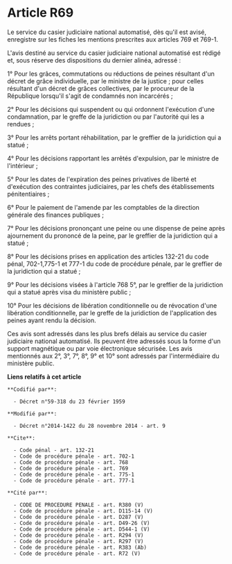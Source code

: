 # Article R69

Le service du casier judiciaire national automatisé, dès qu'il est avisé, enregistre sur les fiches les mentions prescrites
aux articles 769 et 769-1. 

L'avis destiné au service du casier judiciaire national automatisé est rédigé et, sous réserve des dispositions du dernier
alinéa, adressé : 

1° Pour les grâces, commutations ou réductions de peines résultant d'un décret de grâce individuelle, par le ministre de la
justice ; pour celles résultant d'un décret de grâces collectives, par le procureur de la République lorsqu'il s'agit de
condamnés non incarcérés ; 

2° Pour les décisions qui suspendent ou qui ordonnent l'exécution d'une condamnation, par le greffe de la juridiction ou par
l'autorité qui les a rendues ; 

3° Pour les arrêts portant réhabilitation, par le greffier de la juridiction qui a statué ; 

4° Pour les décisions rapportant les arrêtés d'expulsion, par le ministre de l'intérieur ; 

5° Pour les dates de l'expiration des peines privatives de liberté et d'exécution des contraintes judiciaires, par les chefs
des établissements pénitentiaires ; 

6° Pour le paiement de l'amende par les comptables de la direction générale des finances publiques ; 

7° Pour les décisions prononçant une peine ou une dispense de peine après ajournement du prononcé de la peine, par le
greffier de la juridiction qui a statué ; 

8° Pour les décisions prises en application des articles 132-21 du code pénal, 702-1,775-1 et 777-1 du code de procédure
pénale, par le greffier de la juridiction qui a statué ; 

9° Pour les décisions visées à l'article 768 5°, par le greffier de la juridiction qui a statué après visa du ministère
public ; 

10° Pour les décisions de libération conditionnelle ou de révocation d'une libération conditionnelle, par le greffe de la
juridiction de l'application des peines ayant rendu la décision. 

Ces avis sont adressés dans les plus brefs délais au service du casier judiciaire national automatisé. Ils peuvent être
adressés sous la forme d'un support magnétique ou par voie électronique sécurisée. Les avis mentionnés aux 2°, 3°, 7°, 8°, 9°
et 10° sont adressés par l'intermédiaire du ministère public.

**Liens relatifs à cet article**

	**Codifié par**:

	  - Décret n°59-318 du 23 février 1959

	**Modifié par**:

	  - Décret n°2014-1422 du 28 novembre 2014 - art. 9

	**Cite**:

	  - Code pénal - art. 132-21
	  - Code de procédure pénale - art. 702-1
	  - Code de procédure pénale - art. 768
	  - Code de procédure pénale - art. 769
	  - Code de procédure pénale - art. 775-1
	  - Code de procédure pénale - art. 777-1

	**Cité par**:

	  - CODE DE PROCEDURE PENALE - art. R380 (V)
	  - Code de procédure pénale - art. D115-14 (V)
	  - Code de procédure pénale - art. D287 (V)
	  - Code de procédure pénale - art. D49-26 (V)
	  - Code de procédure pénale - art. D544-1 (V)
	  - Code de procédure pénale - art. R294 (V)
	  - Code de procédure pénale - art. R297 (V)
	  - Code de procédure pénale - art. R383 (Ab)
	  - Code de procédure pénale - art. R72 (V)

